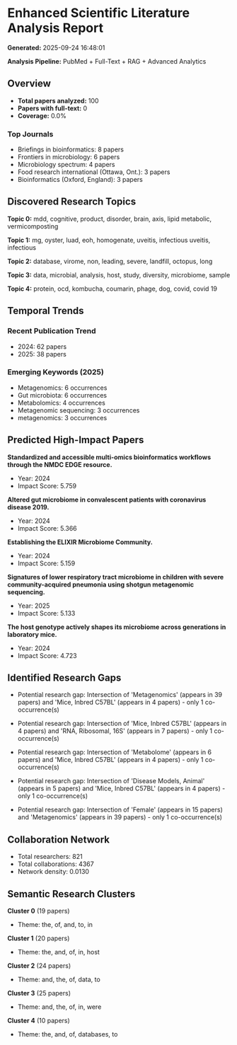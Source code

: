 # Enhanced Scientific Literature Analysis Report

**Generated:** 2025-09-24 16:48:01

**Analysis Pipeline:** PubMed + Full-Text + RAG + Advanced Analytics

## Overview
- **Total papers analyzed:** 100
- **Papers with full-text:** 0
- **Coverage:** 0.0%

### Top Journals
- Briefings in bioinformatics: 8 papers
- Frontiers in microbiology: 6 papers
- Microbiology spectrum: 4 papers
- Food research international (Ottawa, Ont.): 3 papers
- Bioinformatics (Oxford, England): 3 papers

## Discovered Research Topics

**Topic 0:** mdd, cognitive, product, disorder, brain, axis, lipid metabolic, vermicomposting

**Topic 1:** mg, oyster, luad, eoh, homogenate, uveitis, infectious uveitis, infectious

**Topic 2:** database, virome, non, leading, severe, landfill, octopus, long

**Topic 3:** data, microbial, analysis, host, study, diversity, microbiome, sample

**Topic 4:** protein, ocd, kombucha, coumarin, phage, dog, covid, covid 19

## Temporal Trends

### Recent Publication Trend
- 2024: 62 papers
- 2025: 38 papers

### Emerging Keywords (2025)
- Metagenomics: 6 occurrences
- Gut microbiota: 6 occurrences
- Metabolomics: 4 occurrences
- Metagenomic sequencing: 3 occurrences
- metagenomics: 3 occurrences

## Predicted High-Impact Papers

**Standardized and accessible multi-omics bioinformatics workflows through the NMDC EDGE resource.**
- Year: 2024
- Impact Score: 5.759

**Altered gut microbiome in convalescent patients with coronavirus disease 2019.**
- Year: 2024
- Impact Score: 5.366

**Establishing the ELIXIR Microbiome Community.**
- Year: 2024
- Impact Score: 5.159

**Signatures of lower respiratory tract microbiome in children with severe community-acquired pneumonia using shotgun metagenomic sequencing.**
- Year: 2025
- Impact Score: 5.133

**The host genotype actively shapes its microbiome across generations in laboratory mice.**
- Year: 2024
- Impact Score: 4.723

## Identified Research Gaps

- Potential research gap: Intersection of 'Metagenomics' (appears in 39 papers) and 'Mice, Inbred C57BL' (appears in 4 papers) - only 1 co-occurrence(s)

- Potential research gap: Intersection of 'Mice, Inbred C57BL' (appears in 4 papers) and 'RNA, Ribosomal, 16S' (appears in 7 papers) - only 1 co-occurrence(s)

- Potential research gap: Intersection of 'Metabolome' (appears in 6 papers) and 'Mice, Inbred C57BL' (appears in 4 papers) - only 1 co-occurrence(s)

- Potential research gap: Intersection of 'Disease Models, Animal' (appears in 5 papers) and 'Mice, Inbred C57BL' (appears in 4 papers) - only 1 co-occurrence(s)

- Potential research gap: Intersection of 'Female' (appears in 15 papers) and 'Metagenomics' (appears in 39 papers) - only 1 co-occurrence(s)

## Collaboration Network
- Total researchers: 821
- Total collaborations: 4367
- Network density: 0.0130

## Semantic Research Clusters

**Cluster 0** (19 papers)
- Theme: the, of, and, to, in

**Cluster 1** (20 papers)
- Theme: the, and, of, in, host

**Cluster 2** (24 papers)
- Theme: and, the, of, data, to

**Cluster 3** (25 papers)
- Theme: and, the, of, in, were

**Cluster 4** (10 papers)
- Theme: the, and, of, databases, to